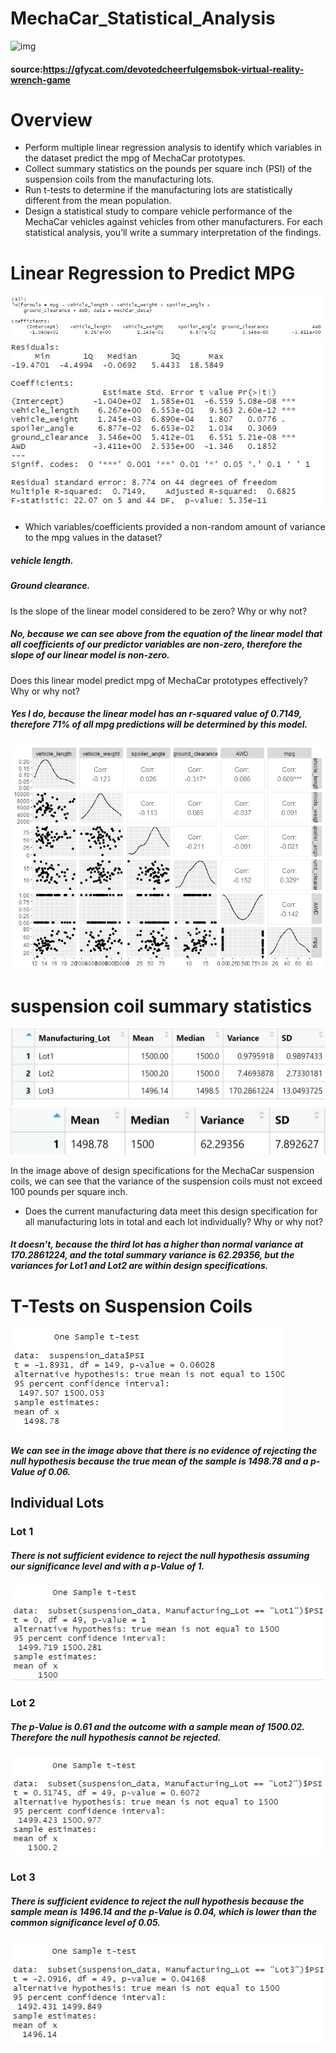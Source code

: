 # MechaCar_Statistical_Analysis

![img](https://github.com/Edgarhv/MechaCar_Statistical_Analysis/blob/ba37ddf1d2ecb79866451ce7af65140754bf5328/DevotedCheerfulGemsbok-mobile.gif)

#### source:https://gfycat.com/devotedcheerfulgemsbok-virtual-reality-wrench-game


# Overview

* Perform multiple linear regression analysis to identify which variables in the dataset predict the mpg of MechaCar prototypes.
* Collect summary statistics on the pounds per square inch (PSI) of the suspension coils from the manufacturing lots.
* Run t-tests to determine if the manufacturing lots are statistically different from the mean population.
* Design a statistical study to compare vehicle performance of the MechaCar vehicles against vehicles from other manufacturers. For each statistical analysis, you’ll write a summary interpretation of the findings.

# Linear Regression to Predict MPG

![img](https://github.com/Edgarhv/MechaCar_Statistical_Analysis/blob/11adb83e6264e833ef994b30b61bd5940055a089/Images/Model.png)
![img](https://github.com/Edgarhv/MechaCar_Statistical_Analysis/blob/1165639886d811972dcebaf0c07fcdc85044e6a3/Images/Model2.png)

* Which variables/coefficients provided a non-random amount of variance to the mpg values in the dataset?
##### vehicle length.
##### Ground clearance.

Is the slope of the linear model considered to be zero? Why or why not?
##### No, because we can see above from the equation of the linear model that all coefficients of our predictor variables are non-zero, therefore the slope of our linear model is non-zero.

Does this linear model predict mpg of MechaCar prototypes effectively? Why or why not?
##### Yes I do, because the linear model has an r-squared value of 0.7149, therefore 71% of all mpg predictions will be determined by this model.

![img](https://github.com/Edgarhv/MechaCar_Statistical_Analysis/blob/c05bd71b008bce85169cdf67d45a32bd10090f39/Images/Plot.png)

# suspension coil summary statistics

![img](https://github.com/Edgarhv/MechaCar_Statistical_Analysis/blob/f9be43c8f2d6ffa0e106255bb778c59ca8ea5b26/Images/lot_summary.png)
![img](https://github.com/Edgarhv/MechaCar_Statistical_Analysis/blob/ba8d9eab57e23da673506c307a1bcf9b6ee96685/Images/total_summary.png)


In the image above of design specifications for the MechaCar suspension coils, we can see that the variance of the suspension coils must not exceed 100 pounds per square inch. 

* Does the current manufacturing data meet this design specification for all manufacturing lots in total and each lot individually? Why or why not?
##### It doesn't, because the third lot has a higher than normal variance at 170.2861224, and the total summary variance is 62.29356, but the variances for Lot1 and Lot2 are within design specifications.

# T-Tests on Suspension Coils

![img](https://github.com/Edgarhv/MechaCar_Statistical_Analysis/blob/8a18fca4bd9978f42ba14b0d58507950529043bc/Images/1.png)

##### We can see in the image above that there is no evidence of rejecting the null hypothesis because the true mean of the sample is 1498.78 and a p-Value of 0.06. 

## Individual Lots
### Lot 1
##### There is not sufficient evidence to reject the null hypothesis assuming our significance level and with a p-Value of 1.
![img](https://github.com/Edgarhv/MechaCar_Statistical_Analysis/blob/31c0836bfd210f4c2ab937c0b68dcea8bf2f0539/Images/Lot1.png)
### Lot 2
##### The p-Value is 0.61 and the outcome with a sample mean of 1500.02. Therefore the null hypothesis cannot be rejected.
![img](https://github.com/Edgarhv/MechaCar_Statistical_Analysis/blob/21752b6114093e6156ad01c4eeaa93d252035a34/Images/Lot2.png)
### Lot 3
##### There is sufficient evidence to reject the null hypothesis because the sample mean is 1496.14 and the p-Value is 0.04, which is lower than the common significance level of 0.05.
![img](https://github.com/Edgarhv/MechaCar_Statistical_Analysis/blob/c0c64aad26cff054d361953e98aa493f72ecae3b/Images/Lot3.png)
